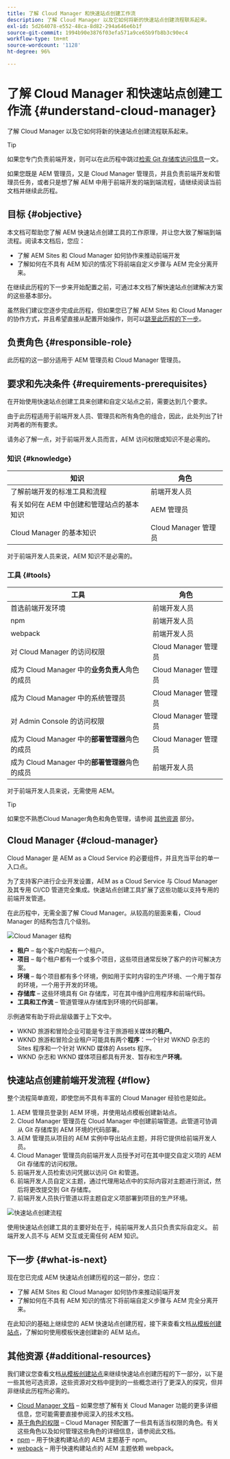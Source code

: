 ```yaml
---
title: 了解 Cloud Manager 和快速站点创建工作流
description: 了解 Cloud Manager 以及它如何将新的快速站点创建流程联系起来。
exl-id: 5d264078-e552-48ca-8d82-294a646e6b1f
source-git-commit: 1994b90e3876f03efa571a9ce65b9fb8b3c90ec4
workflow-type: tm+mt
source-wordcount: '1128'
ht-degree: 96%

---
```


# 了解 Cloud Manager 和快速站点创建工作流 {#understand-cloud-manager}

了解 Cloud Manager 以及它如何将新的快速站点创建流程联系起来。

>[!TIP]
>
>如果您专门负责前端开发，则可以在此历程中跳过[检索 Git 存储库访问信息](retrieve-access.md)一文。
>
>如果您既是 AEM 管理员，又是 Cloud Manager 管理员，并且负责前端开发和管理员任务，或者只是想了解 AEM 中用于前端开发的端到端流程，请继续阅读当前文档并继续此历程。

## 目标 {#objective}

本文档可帮助您了解 AEM 快速站点创建工具的工作原理，并让您大致了解端到端流程。阅读本文档后，您应：

* 了解 AEM Sites 和 Cloud Manager 如何协作来推动前端开发
* 了解如何在不具有 AEM 知识的情况下将前端自定义步骤与 AEM 完全分离开来。

在继续此历程的下一步来开始配置之前，可通过本文档了解快速站点创建解决方案的这些基本部分。

虽然我们建议您逐步完成此历程，但如果您已了解 AEM Sites 和 Cloud Manager 的协作方式，并且希望直接从配置开始操作，则可以[跳至此历程的下一步](create-site.md)。

## 负责角色 {#responsible-role}

此历程的这一部分适用于 AEM 管理员和 Cloud Manager 管理员。

## 要求和先决条件 {#requirements-prerequisites}

在开始使用快速站点创建工具来创建和自定义站点之前，需要达到几个要求。

由于此历程适用于前端开发人员、管理员和所有角色的组合，因此，此处列出了针对两者的所有要求。

请务必了解一点，对于前端开发人员而言，AEM 访问权限或知识不是必需的。

### 知识 {#knowledge}

| 知识 | 角色 |
|---|---|
| 了解前端开发的标准工具和流程 | 前端开发人员 |
| 有关如何在 AEM 中创建和管理站点的基本知识 | AEM 管理员 |
| Cloud Manager 的基本知识 | Cloud Manager 管理员 |

对于前端开发人员来说，AEM 知识不是必需的。

### 工具 {#tools}

| 工具 | 角色 |
|---|---|
| 首选前端开发环境 | 前端开发人员 |
| npm | 前端开发人员 |
| webpack | 前端开发人员 |
| 对 Cloud Manager 的访问权限 | Cloud Manager 管理员 |
| 成为 Cloud Manager 中的&#x200B;**业务负责人**&#x200B;角色的成员 | Cloud Manager 管理员 |
| 成为 Cloud Manager 中的系统管理员 | Cloud Manager 管理员 |
| 对 Admin Console 的访问权限 | Cloud Manager 管理员 |
| 成为 Cloud Manager 中的&#x200B;**部署管理器**&#x200B;角色的成员 | Cloud Manager 管理员 |
| 成为 Cloud Manager 中的&#x200B;**部署管理器**&#x200B;角色的成员 | 前端开发人员 |

对于前端开发人员来说，无需使用 AEM。

>[!TIP]
>
>如果您不熟悉Cloud Manager角色和角色管理，请参阅 [其他资源](#additional-resources) 部分。

## Cloud Manager {#cloud-manager}

Cloud Manager 是 AEM as a Cloud Service 的必要组件，并且充当平台的单一入口点。

为了支持客户进行企业开发设置，AEM as a Cloud Service 与 Cloud Manager 及其专用 CI/CD 管道完全集成。快速站点创建工具扩展了这些功能以支持专用的前端开发管道。

在此历程中，无需全面了解 Cloud Manager。从较高的层面来看，Cloud Manager 的结构包含几个级别。

![Cloud Manager 结构](assets/cloud-manager-structure.png)

* **租户** – 每个客户均配有一个租户。
* **项目** – 每个租户都有一个或多个项目，这些项目通常反映了客户的许可解决方案。
* **环境** – 每个项目都有多个环境，例如用于实时内容的生产环境、一个用于暂存的环境，一个用于开发的环境。
* **存储库** – 这些环境具有 Git 存储库，可在其中维护应用程序和前端代码。
* **工具和工作流** – 管道管理从存储库到环境的代码部署。

示例通常有助于将此层级置于上下文中。

* WKND 旅游和冒险企业可能是专注于旅游相关媒体的&#x200B;**租户**。
* WKND 旅游和冒险企业租户可能具有两个&#x200B;**程序**：一个针对 WKND 杂志的 Sites 程序和一个针对 WKND 媒体的 Assets 程序。
* WKND 杂志和 WKND 媒体项目都具有开发、暂存和生产&#x200B;**环境**。

## 快速站点创建前端开发流程 {#flow}

整个流程简单直观，即使您尚不具有丰富的 Cloud Manager 经验也是如此。

1. AEM 管理员登录到 AEM 环境，并使用站点模板创建新站点。
1. Cloud Manager 管理员在 Cloud Manager 中创建前端管道。此管道可协调从 Git 存储库到 AEM 环境的代码部署。
1. AEM 管理员从项目的 AEM 实例中导出站点主题，并将它提供给前端开发人员。
1. Cloud Manager 管理员向前端开发人员授予对可在其中提交自定义项的 AEM Git 存储库的访问权限。
1. 前端开发人员检索访问凭据以访问 Git 和管道。
1. 前端开发人员自定义主题，通过代理用站点中的实际内容对主题进行测试，然后将更改提交到 Git 存储库。
1. 前端开发人员执行管道以将主题自定义项部署到项目的生产环境。

![快速站点创建流程](assets/qsc-flow.png)

使用快速站点创建工具的主要好处在于，纯前端开发人员只负责实际自定义。 前端开发人员不与 AEM 交互或无需任何 AEM 知识。

## 下一步 {#what-is-next}

现在您已完成 AEM 快速站点创建历程的这一部分，您应：

* 了解 AEM Sites 和 Cloud Manager 如何协作来推动前端开发
* 了解如何在不具有 AEM 知识的情况下将前端自定义步骤与 AEM 完全分离开来。

在此知识的基础上继续您的 AEM 快速站点创建历程，接下来查看文档[从模板创建站点](create-site.md)，了解如何使用模板快速创建新的 AEM 站点。

## 其他资源 {#additional-resources}

我们建议您查看文档[从模板创建站点](create-site.md)来继续快速站点创建历程的下一部分，以下是一些其他可选资源，这些资源对文档中提到的一些概念进行了更深入的探究，但并非继续此历程所必需的。

* [Cloud Manager 文档](https://experienceleague.adobe.com/docs/experience-manager-cloud-service/onboarding/onboarding-concepts/cloud-manager-introduction.html) – 如果您想了解有关 Cloud Manager 功能的更多详细信息，您可能需要直接参阅深入的技术文档。
* [基于角色的权限](https://experienceleague.adobe.com/docs/experience-manager-cloud-manager/using/requirements/role-based-permissions.html) – Cloud Manager 预配置了一些具有适当权限的角色。有关这些角色以及如何管理这些角色的详细信息，请参阅此文档。
* [npm](https://www.npmjs.com) – 用于快速构建站点的 AEM 主题基于 npm。
* [webpack](https://webpack.js.org) – 用于快速构建站点的 AEM 主题依赖 webpack。
